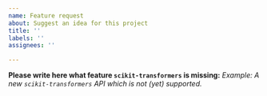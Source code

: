 ```yaml
---
name: Feature request
about: Suggest an idea for this project
title: ''
labels: ''
assignees: ''

---
```


**Please write here what feature `scikit-transformers` is missing:**
*Example: A new `scikit-transformers` API which is not (yet) supported.*
